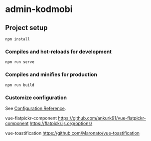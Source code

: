 # admin-kodmobi

## Project setup
```
npm install
```

### Compiles and hot-reloads for development
```
npm run serve
```

### Compiles and minifies for production
```
npm run build
```

### Customize configuration
See [Configuration Reference](https://cli.vuejs.org/config/).

vue-flatpickr-component
https://github.com/ankurk91/vue-flatpickr-component
https://flatpickr.js.org/options/

vue-toastification
https://github.com/Maronato/vue-toastification